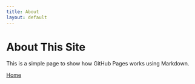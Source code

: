 ```yaml
---
title: About
layout: default
---
```


# About This Site

This is a simple page to show how GitHub Pages works using Markdown.

[Home](index.md)
